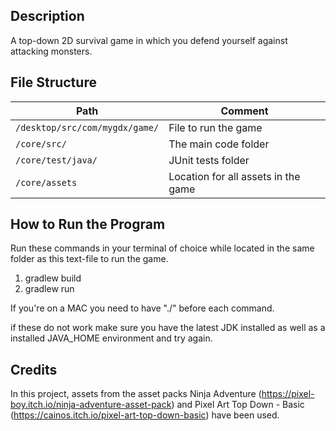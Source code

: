 ## Description
A top-down 2D survival game in which you defend yourself against attacking monsters.

## File Structure
Path                                    | Comment
--------------------------------------- | -------------
`/desktop/src/com/mygdx/game/`          | File to run the game
`/core/src/`                            | The main code folder 
`/core/test/java/`                      | JUnit tests folder
`/core/assets`                          | Location for all assets in the game

## How to Run the Program
Run these commands in your terminal of choice while located in the same folder as this text-file to run the game.

1. gradlew build
2. gradlew run

If you're on a MAC you need to have "./" before each command.

if these do not work make sure you have the latest JDK installed as well as a installed 
JAVA_HOME environment and try again.

## Credits
In this project, assets from the asset packs Ninja Adventure (https://pixel-boy.itch.io/ninja-adventure-asset-pack) and Pixel Art Top Down - Basic (https://cainos.itch.io/pixel-art-top-down-basic) have been used.
